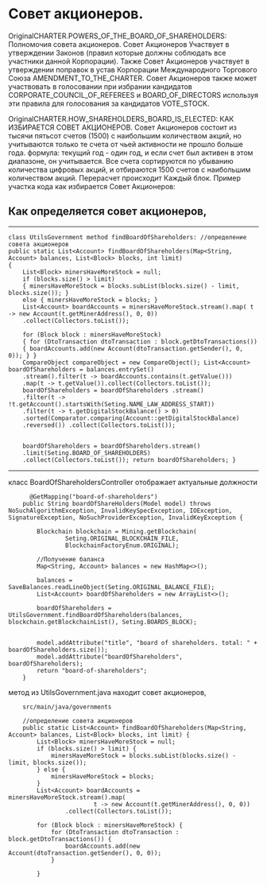 # Совет акционеров.

OriginalCHARTER.POWERS_OF_THE_BOARD_OF_SHAREHOLDERS: Полномочия совета акционеров. Совет Акционеров Участвует в утверждении Законов (правил которые должны соблюдать все участники данной Корпорации). Также Совет Акционеров участвует в утверждении поправок в устав Корпорации Международного Торгового Союза AMENDMENT_TO_THE_CHARTER. Совет Акционеров также может участвовать в голосовании при избрании кандидатов CORPORATE_COUNCIL_OF_REFEREES и BOARD_OF_DIRECTORS используя эти правила для голосования за кандидатов VOTE_STOCK.


OriginalCHARTER.HOW_SHAREHOLDERS_BOARD_IS_ELECTED: КАК ИЗБИРАЕТСЯ СОВЕТ АКЦИОНЕРОВ. Совет Акционеров состоит из тысячи пятьсот счетов (1500) с наибольшим количеством акций, но учитываются только те счета от чьей активности не прошло больше года. формула: текущий год - один год, и если счет был активен в этом диапазоне, он учитывается. Все счета сортируются по убыванию количества цифровых акций, и отбираются 1500 счетов с наибольшим количеством акций. Перерасчет происходит Каждый блок. Пример участка кода как избирается Совет Акционеров:


## Как определяется совет акционеров, 

---
    class UtilsGovernment method findBoardOfShareholders: //определение совета акционеров 
    public static List<Account> findBoardOfShareholders(Map<String, Account> balances, List<Block> blocks, int limit)
    { 
        List<Block> minersHaveMoreStock = null; 
        if (blocks.size() > limit)
        { minersHaveMoreStock = blocks.subList(blocks.size() - limit, blocks.size()); }
        else { minersHaveMoreStock = blocks; } 
        List<Account> boardAccounts = minersHaveMoreStock.stream().map( t -> new Account(t.getMinerAddress(), 0, 0))
        .collect(Collectors.toList()); 
        
        for (Block block : minersHaveMoreStock) 
        { for (DtoTransaction dtoTransaction : block.getDtoTransactions()) 
        { boardAccounts.add(new Account(dtoTransaction.getSender(), 0, 0)); } } 
        CompareObject compareObject = new CompareObject(); List<Account> boardOfShareholders = balances.entrySet()
        .stream().filter(t -> boardAccounts.contains(t.getValue()))
        .map(t -> t.getValue()).collect(Collectors.toList()); 
        boardOfShareholders = boardOfShareholders .stream()
        .filter(t -> !t.getAccount().startsWith(Seting.NAME_LAW_ADDRESS_START))
        .filter(t -> t.getDigitalStockBalance() > 0)
        .sorted(Comparator.comparing(Account::getDigitalStockBalance)
        .reversed()) .collect(Collectors.toList()); 


        boardOfShareholders = boardOfShareholders.stream() 
        .limit(Seting.BOARD_OF_SHAREHOLDERS)
        .collect(Collectors.toList()); return boardOfShareholders; }
---

класс BoardOfShareholdersController отображает актуальные должности

````
      @GetMapping("board-of-shareholders")
    public String boardOfShareHolders(Model model) throws NoSuchAlgorithmException, InvalidKeySpecException, IOException, SignatureException, NoSuchProviderException, InvalidKeyException {

        Blockchain blockchain = Mining.getBlockchain(
                Seting.ORIGINAL_BLOCKCHAIN_FILE,
                BlockchainFactoryEnum.ORIGINAL);

        //Получение баланса
        Map<String, Account> balances = new HashMap<>();

        balances = SaveBalances.readLineObject(Seting.ORIGINAL_BALANCE_FILE);
        List<Account> boardOfShareholders = new ArrayList<>();

        boardOfShareholders = UtilsGovernment.findBoardOfShareholders(balances, blockchain.getBlockchainList(), Seting.BOARDS_BLOCK);


        model.addAttribute("title", "board of shareholders. total: " + boardOfShareholders.size());
        model.addAttribute("boardOfShareholders", boardOfShareholders);
        return "board-of-shareholders";
    }

````

метод из UtilsGovernment.java находит совет акционеров, 

```
    src/main/java/governments
    
    //определение совета акционеров
    public static List<Account> findBoardOfShareholders(Map<String, Account> balances, List<Block> blocks, int limit) {
        List<Block> minersHaveMoreStock = null;
        if (blocks.size() > limit) {
            minersHaveMoreStock = blocks.subList(blocks.size() - limit, blocks.size());
        } else {
            minersHaveMoreStock = blocks;
        }
        List<Account> boardAccounts = minersHaveMoreStock.stream().map(
                        t -> new Account(t.getMinerAddress(), 0, 0))
                .collect(Collectors.toList());

        for (Block block : minersHaveMoreStock) {
            for (DtoTransaction dtoTransaction : block.getDtoTransactions()) {
                boardAccounts.add(new Account(dtoTransaction.getSender(), 0, 0));
            }

        }
```